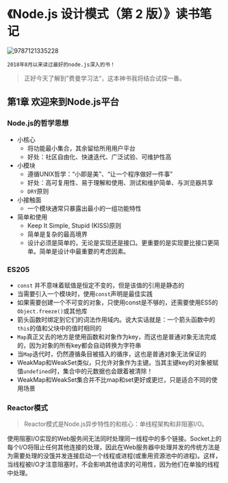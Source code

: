 # 《Node.js 设计模式（第 2 版）》读书笔记

![9787121335228](http://cdn.jerryshi.com/picgo/20180819235524.png)

    2018年8月以来读过最好的node.js深入的书！

> 正好今天了解到”费曼学习法“，这本神书我将结合试探一番。

## 第1章 欢迎来到Node.js平台

### Node.js的哲学思想

* 小核心
  * 将功能最小集合，其余留给所用用户平台
  * 好处：社区自由化、快速迭代、广泛试验、可维护性高
* 小模块
  * 遵循UNIX哲学：“小即是美”、“让一个程序做好一件事”
  * 好处：高可复用性、易于理解和使用、测试和维护简单、与浏览器共享
  * `DRY`原则
* 小接触面
  * 一个模块通常只暴露出最小的一组功能特性
* 简单和使用
  * Keep It  Simple, Stupid (KISS)原则
  * 简单是复杂的最高境界
  * 设计必须是简单的，无论是实现还是接口。更重要的是实现要比接口更简单。简单是设计中最重要的考虑因素。

### ES205

* `const` 并不意味着赋值是恒定不变的，但是该值的引用是静态的
* 当需要引入一个模块时，使用`const`声明是最佳实践
* 如果需要创建一个不可变的对象，只使用const是不够的，还需要使用ES5的`Object.freeze()`或其他库
* 箭头函数时绑定到它们的词法作用域内。说大实话就是：一个箭头函数中的`this`的值和父块中的值时相同的
* `Map`真正又去的地方是使用函数和对象作为key，而这也是普通对象无法完成的，因为对象的所有key都会自动转换为字符串
* 当`Map`迭代时，仍然遵循条目被插入的循序，这也是普通对象无法保证的
* WeakMap和WeakSet类似，只允许对象作为主键。当其主键key的对象被赋值`undefined`时，集合中的元数据也会跟着被清除！
* WeakMap和WeakSet集合并不比map和set更好或更烂，只是适合不同的使用场景

### Reactor模式

> Reactor模式是Node.js异步特性的和核心：单线程架构和非阻塞I/O。

使用阻塞I/O实现的Web服务间无法同时处理同一线程中的多个链接。Socket上的每个I/O将阻止任何其他连接的处理，因此在Web服务器中处理并发的传统方法是为需要处理的没饿并发连接启动一个线程或进程(或重用资源池中的进程)。这样，当线程被I/O才注意阻塞时，不会影响其他请求的可用性，因为他们在单独的线程中处理。